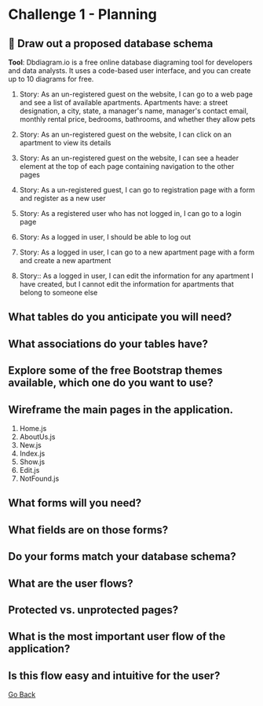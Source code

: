 # Challenge 1 - Planning
## :thought_balloon: Draw out a proposed database schema

**Tool**: Dbdiagram.io is a free online database diagraming tool for developers and data analysts. It uses a code-based user interface, and you can create up to 10 diagrams for free.

 1. Story: As an un-registered guest on the website, I can go to a web page and see a list of available apartments. Apartments have: a street designation, a city, state, a manager's name, manager's contact email, monthly rental price, bedrooms, bathrooms, and whether they allow pets

 2. Story: As an un-registered guest on the website, I can click on an apartment to view its details

 3. Story: As an un-registered guest on the website, I can see a header element at the top of each page containing navigation to the other pages

 4. Story: As a un-registered guest, I can go to registration page with a form and register as a new user

 5. Story: As a registered user who has not logged in, I can go to a login page

 6. Story: As a logged in user, I should be able to log out

 7. Story: As a logged in user, I can go to a new apartment page with a form and create a new apartment

 8. Story:: As a logged in user, I can edit the information for any apartment I have created, but I cannot edit the information for apartments that belong to someone else





## What tables do you anticipate you will need?
## What associations do your tables have?
## Explore some of the free Bootstrap themes available, which one do you want to use?
## Wireframe the main pages in the application.
 1. Home.js
 2. AboutUs.js
 3. New.js
 4. Index.js
 5. Show.js
 6. Edit.js
 7. NotFound.js
## What forms will you need?
## What fields are on those forms?
## Do your forms match your database schema?
## What are the user flows?
## Protected vs. unprotected pages?
## What is the most important user flow of the application?
## Is this flow easy and intuitive for the user?

[ Go Back ](https://github.com/yanxu2021/ApartmentUs/blob/main/README.md)
